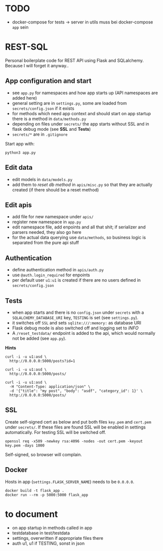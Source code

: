 # TODO

- docker-compose for tests -> server in utils muss bei docker-compose `app` sein

# REST-SQL

Personal boilerplate code for REST API using Flask and SQLalchemy.
Because I will forget it anyway..

## App configuration and start

- see `app.py` for namespaces and how app starts up (API namespaces are added here)
- general setting are in `settings.py`, some are loaded from `secrets/config.json`
  if it exists
- for methods which need app context and should start on app startup
  there is a method in `data/methods.py`
- depending on files under `secrets/` the app starts without SSL and in
  flask debug mode (see **SSL** and **Tests**)
- `secrets/*` are in `.gitignore`

Start app with:

```
python3 app.py
```

## Edit data

- edit models in `data/models.py`
- add them to _reset db method_ in `apis/misc.py` so that they are actually created
  (if there should be a reset method)

## Edit apis

- add file for new namespace under `apis/`
- register new namespace in `app.py`
- edit namespace file, add enpoints and all that shit;
  if serializer and parsers needed, they also go here
- for the actual data querying use `data/methods`, so business logic is separated
  from the pure api stuff

## Authentication

- define authentication method in `apis/auth.py`
- use `@auth.login_required` for enpoints
- per default user `u1:u1` is created if there are no users
  defined in `secrets/config.json`

## Tests

- when app starts and there is no `config.json` under `secrets`
  with a `SQLALCHEMY_DATABASE_URI` key, `TESTING` is set
  (see `settings.py`).
- it switches off `SSL` and sets `sqlite:///:memory:` as database URI
- Flask debug mode is also switched off and logging set to _INFO_
- A `/reset_testdata/` endpoint is added to the api,
  which would normally not be added (see `app.py`).

**Hints**

```
curl -i -u u1:asd \
  http://0.0.0.0:5000/posts?id=1

curl -i -u u1:asd \
  http://0.0.0.0:5000/posts/

curl -i -u u1:asd \
  -H "Content-Type: application/json" \
  -d '{"title": "my post", "body": "asdf", "category_id": 1}' \
  http://0.0.0.0:5000/posts/
```

## SSL

Create self-signed cert as below and put both files
`key.pem` and `cert.pem` under `secrets/`.
If these files are found SSL will be enabled in settings automatically.
For testing SSL will be switched off.

```
openssl req -x509 -newkey rsa:4096 -nodes -out cert.pem -keyout key.pem -days 1000
```

Self-signed, so browser will complain.

## Docker

Hosts in app (`settings.FLASK_SERVER_NAME`) needs to be `0.0.0.0`.

```
docker build -t flask_app .
docker run --rm -p 5000:5000 flask_app
```

# to document

- on app startup in methods called in app
- testdatabase in test/testdata
- settings, overwritten if appropriate files there
- auth u1, u1 if TESTING, sonst in json
